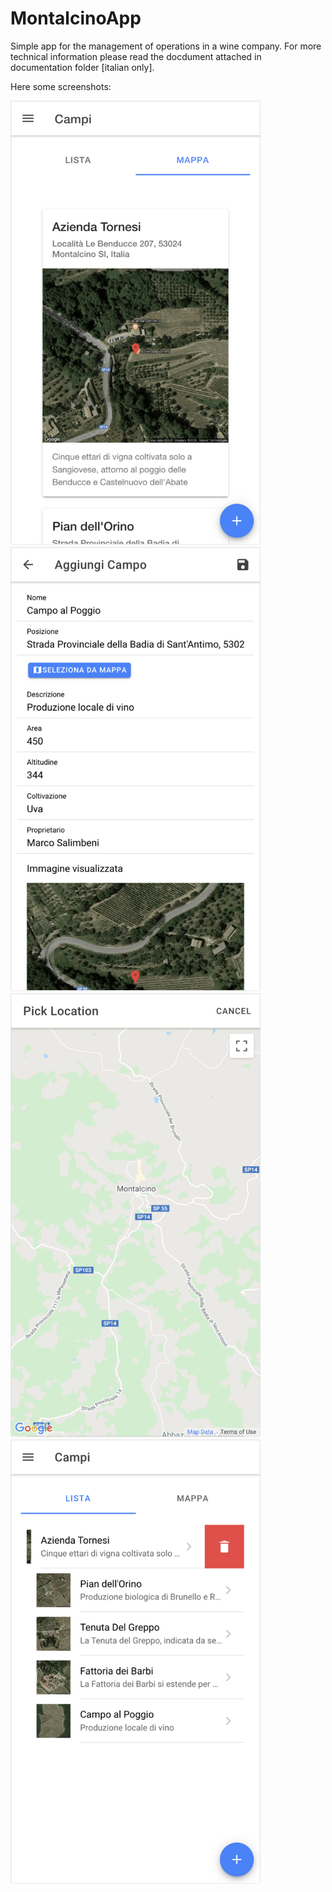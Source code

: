 # MontalcinoApp
Simple app for the management of operations in a wine company.
For more technical information please read the docdument attached in documentation folder [italian only].

Here some screenshots:

<img src="./documentation/Screen1.png" alt="drawing" width="400"/><img src="./documentation/Screen2.png" alt="drawing" width="400"/>
<img src="./documentation/Screen3.png" alt="drawing" width="400"/><img src="./documentation/Screen4.png" alt="drawing" width="400"/>

